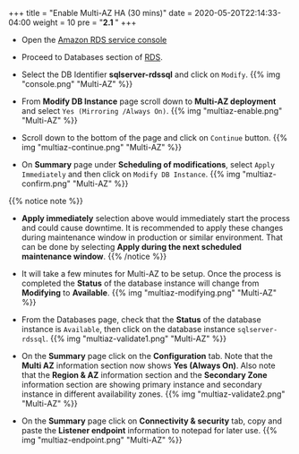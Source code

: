 +++
title = "Enable Multi-AZ HA (30 mins)"
date = 2020-05-20T22:14:33-04:00
weight = 10
pre = "<b>2.1 </b>"
+++

* Open the [Amazon RDS  service console](https://console.aws.amazon.com/rds/home)

* Proceed to Databases section of [RDS](https://console.aws.amazon.com/rds/home#databases:).

* Select the DB Identifier **sqlserver-rdssql** and click on `Modify`.
{{% img "console.png" "Multi-AZ" %}}

* From **Modify DB Instance** page scroll down to **Multi-AZ deployment** and select `Yes (Mirroring /Always On)`.
{{% img "multiaz-enable.png" "Multi-AZ" %}}

* Scroll down to the bottom of the page and click on `Continue` button.
{{% img "multiaz-continue.png" "Multi-AZ" %}}

* On **Summary** page under **Scheduling of modifications**, select `Apply Immediately` and then click on `Modify DB Instance`.
{{% img "multiaz-confirm.png" "Multi-AZ" %}}

{{% notice note %}}

* **Apply immediately** selection above would immediately start the process and could cause downtime. It is recommended to apply these changes during maintenance window in production or similar environment. That can be done by selecting **Apply during the next scheduled maintenance window**.
{{% /notice %}}

* It will take a few minutes for Multi-AZ to be setup. Once the process is completed the **Status** of the database instance will change from **Modifying** to **Available**.
{{% img "multiaz-modifying.png" "Multi-AZ" %}}

* From the Databases page, check that the **Status** of the database instance is `Available`, then click on the database instance `sqlserver-rdssql`.
{{% img "multiaz-validate1.png" "Multi-AZ" %}}

* On the **Summary** page click on the **Configuration** tab. Note that the **Multi AZ** information section now shows **Yes (Always On)**. Also note that the **Region & AZ** information section and the **Secondary Zone** information section are showing primary instance and secondary instance in different availability zones.
{{% img "multiaz-validate2.png" "Multi-AZ" %}}

* On the **Summary** page click on **Connectivity & security** tab, copy and paste the **Listener endpoint** information to notepad for later use.
{{% img "multiaz-endpoint.png" "Multi-AZ" %}}